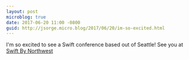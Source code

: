 ```yaml
---
layout: post
microblog: true
date: 2017-06-20 11:00 -0800
guid: http://jsorge.micro.blog/2017/06/20/im-so-excited.html
---
```

I'm so excited to see a Swift conference based out of Seattle! See you at [Swift By Northwest](https://swiftbynorthwest.com)
